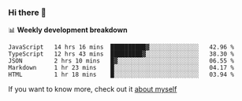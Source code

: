 ### Hi there 👋

<!--
**HondryTravis/HondryTravis** is a ✨ _special_ ✨ repository because its `README.md` (this file) appears on your GitHub profile.

Here are some ideas to get you started:

- 🔭 I’m currently working on ...
- 🌱 I’m currently learning ...
- 👯 I’m looking to collaborate on ...
- 🤔 I’m looking for help with ...
- 💬 Ask me about ...
- 📫 How to reach me: ...
- 😄 Pronouns: ...
- ⚡ Fun fact: ...
-->

<!-- [![travis's github stats](https://github-readme-stats.vercel.app/api?username=HondryTravis)](https://github.com/anuraghazra/github-readme-stats)  -->
<!-- ![travis's github stats](https://github-readme-stats.anuraghazra1.vercel.app/api/top-langs/?username=HondryTravis&theme=nord&layout=compact) -->

📊 **Weekly development breakdown**

<!--START_SECTION:waka-->
```text
JavaScript   14 hrs 16 mins  ██████████▓░░░░░░░░░░░░░░   42.96 % 
TypeScript   12 hrs 43 mins  █████████▓░░░░░░░░░░░░░░░   38.30 % 
JSON         2 hrs 10 mins   █▓░░░░░░░░░░░░░░░░░░░░░░░   06.55 % 
Markdown     1 hr 23 mins    █░░░░░░░░░░░░░░░░░░░░░░░░   04.17 % 
HTML         1 hr 18 mins    █░░░░░░░░░░░░░░░░░░░░░░░░   03.94 % 
```
<!--END_SECTION:waka-->

If you want to know more, check out it [about myself](https://hondrytravis.github.io/)
